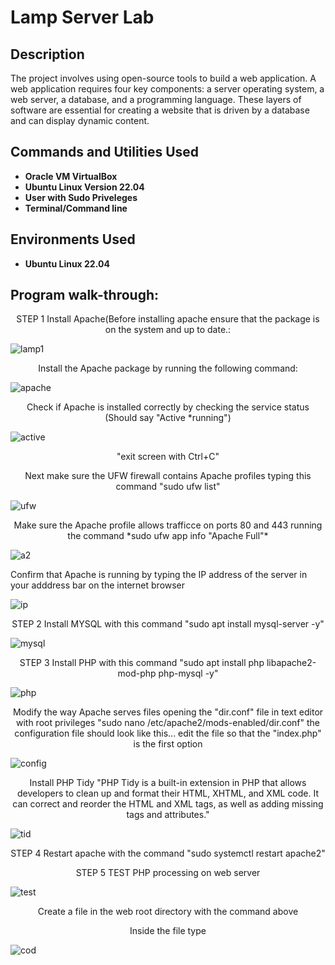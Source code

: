 <h1>Lamp Server Lab</h1>



<h2>Description</h2>
The project involves using open-source tools to build a web application. A web application requires four key components: a server operating system, a web server, a database, and a programming language. These layers of software are essential for creating a website that is driven by a database and can display dynamic content.
<br />


<h2>Commands and Utilities Used</h2>

- <b>Oracle VM VirtualBox</b> 
- <b>Ubuntu Linux Version 22.04</b> 
- <b>User with Sudo Priveleges</b> 
- <b>Terminal/Command line</b>

<h2>Environments Used </h2>

- <b>Ubuntu Linux 22.04</b> 

<h2>Program walk-through:</h2>

<p align="center">
STEP 1 Install Apache(Before installing apache ensure that the package is on the system and up to date.:

 ![lamp1](https://i.imgur.com/uzChvys.png)

 <p align="center">
  Install the Apache package by running the following command:
  
  ![apache](https://i.imgur.com/p5nGrLr.png)
  
  
 <p align="center">
  Check if Apache is installed correctly by checking the service status (Should say "Active *running")
  
  ![active](https://i.imgur.com/9ac7WCF.png)
   
  <p align="center"> "exit screen with Ctrl+C"
  
  <p align="center">
   Next make sure the UFW firewall contains Apache profiles typing this command "sudo ufw list"
   
   ![ufw](https://i.imgur.com/dnifB19.png)
   
   <p align="center">
    Make sure the Apache profile allows trafficce on ports 80 and 443 running the command *sudo ufw app info "Apache Full"*
    
   ![a2](https://i.imgur.com/NKO94zn.png)
    
 Confirm that Apache is running by typing the IP address of the server in your adddress bar on the internet browser
     
   ![ip](https://i.imgur.com/CC4QRlz.png)
   
<p align="center">
 STEP 2 Install MYSQL with this command "sudo apt install mysql-server -y" 
 
 ![mysql](https://i.imgur.com/nMVq3nR.png)
 
 <p align="center">
  STEP 3 Install PHP with this command "sudo apt install php libapache2-mod-php php-mysql -y"
  
  ![php](https://i.imgur.com/2jssa9k.png)
  
  <p align="center">
   Modify the way Apache serves files opening the "dir.conf" file in text editor with root privileges
   "sudo nano /etc/apache2/mods-enabled/dir.conf" the configuration file should look like this... edit the file so that the "index.php" is the first option
   
   ![config](https://i.imgur.com/wFKf6Hz.png)
   
   <p align="center">
   Install PHP Tidy "PHP Tidy is a built-in extension in PHP that allows developers to clean up and format their HTML, XHTML, and XML code. It can correct and reorder the HTML and XML tags, as well as adding missing tags and attributes."
    
   ![tid](https://i.imgur.com/yLlUxR9.png)
    
   <p align="center">
   STEP 4 Restart apache with the command "sudo systemctl restart apache2"
    
   <p align="center">
   STEP 5 TEST PHP processing on web server
     
   ![test](https://i.imgur.com/moSd0XQ.png)
   <p align="center"> Create a file in the web root directory with the command above
    
   <p align="center">
   Inside the file type 
    
   ![cod](https://i.imgur.com/8qvZL98.png)
    
    
    
    
    
    
    
   
   
   
   
  
  
 
 
    
    
    
    
   
   
   
   
   
  




<!--
 ```diff
- text in red
+ text in green
! text in orange
# text in gray
@@ text in purple (and bold)@@
```
--!>
